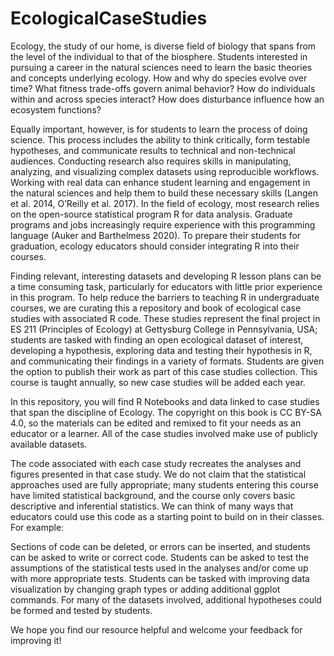 # EcologicalCaseStudies
Ecology, the study of our home, is diverse field of biology that spans from the level of the individual to that of the biosphere. Students interested in pursuing a career in the natural sciences need to learn the basic theories and concepts underlying ecology. How and why do species evolve over time? What fitness trade-offs govern animal behavior? How do individuals within and across species interact? How does disturbance influence how an ecosystem functions?     

Equally important, however, is for students to learn the process of doing science. This process includes the ability to think critically, form testable hypotheses, and communicate results to technical and non-technical audiences. Conducting research also requires skills in manipulating, analyzing, and visualizing complex datasets using reproducible workflows. Working with real data can enhance student learning and engagement in the natural sciences and help them to build these necessary skills (Langen et al. 2014, O’Reilly et al. 2017). In the field of ecology, most research relies on the open-source statistical program R for data analysis. Graduate programs and jobs increasingly require experience with this programming language (Auker and Barthelmess 2020). To prepare their students for graduation, ecology educators should consider integrating R into their courses.

Finding relevant, interesting datasets and developing R lesson plans can be a time consuming task, particularly for educators with little prior experience in this program. To help reduce the barriers to teaching R in undergraduate courses, we are curating this a repository and book of ecological case studies with associated R code. These studies represent the final project in ES 211 (Principles of Ecology) at Gettysburg College in Pennsylvania, USA; students are tasked with finding an open ecological dataset of interest, developing a hypothesis, exploring data and testing their hypothesis in R, and communicating their findings in a variety of formats. Students are given the option to publish their work as part of this case studies collection. This course is taught annually, so new case studies will be added each year.

In this repository, you will find R Notebooks and data linked to case studies that span the discipline of Ecology. The copyright on this book is CC BY-SA 4.0, so the materials can be edited and remixed to fit your needs as an educator or a learner. All of the case studies involved make use of publicly available datasets.

The code associated with each case study recreates the analyses and figures presented in that case study. We do not claim that the statistical approaches used are fully appropriate; many students entering this course have limited statistical background, and the course only covers basic descriptive and inferential statistics. We can think of many ways that educators could use this code as a starting point to build on in their classes. For example: 

  Sections of code can be deleted, or errors can be inserted, and students can be asked to write or correct code. 
  Students can be asked to test the assumptions of the statistical tests used in the analyses and/or come up with more appropriate tests. 
  Students can be tasked with improving data visualization by changing graph types or adding additional ggplot commands. 
  For many of the datasets involved, additional hypotheses could be formed and tested by students.

We hope you find our resource helpful and welcome your feedback for improving it! 

